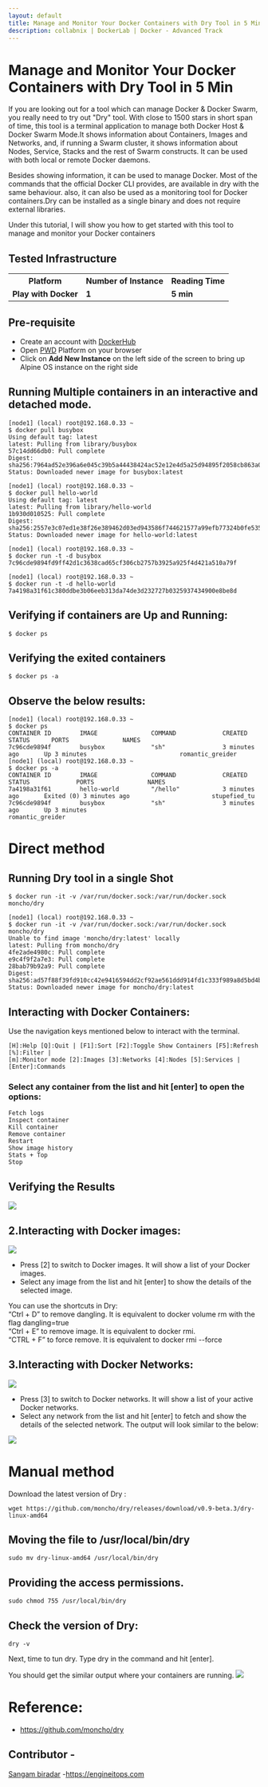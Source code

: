 ```yaml
---
layout: default
title: Manage and Monitor Your Docker Containers with Dry Tool in 5 Min
description: collabnix | DockerLab | Docker - Advanced Track 
---
```


#  Manage and Monitor Your Docker Containers with Dry Tool in 5 Min

If you are looking out for a tool which can manage Docker & Docker Swarm, you really need to try out "Dry" tool. With close to 1500 stars in short span of time, this tool is a terminal application to manage both Docker Host & Docker Swarm Mode.It shows information about Containers, Images and Networks, and, if running a Swarm cluster, it shows information about Nodes, Service, Stacks and the rest of Swarm constructs. It can be used with both local or remote Docker daemons.

Besides showing information, it can be used to manage Docker. Most of the commands that the official Docker CLI provides, are available in dry with the same behaviour. also, it can also be used as a monitoring tool for Docker containers.Dry can be installed as a single binary and does not require external libraries.

Under this tutorial, I will show you how to get started with this tool to manage and monitor your Docker containers

## Tested Infrastructure

<table class="tg">
  <tr>
    <th class="tg-yw4l"><b>Platform</b></th>
    <th class="tg-yw4l"><b>Number of Instance</b></th>
    <th class="tg-yw4l"><b>Reading Time</b></th>
    
  </tr>
  <tr>
    <td class="tg-yw4l"><b> Play with Docker</b></td>
    <td class="tg-yw4l"><b>1</b></td>
    <td class="tg-yw4l"><b>5 min</b></td>
    
  </tr>
  
</table>

## Pre-requisite

- Create an account with [DockerHub](https://hub.docker.com)
- Open [PWD](https://labs.play-with-docker.com/) Platform on your browser 
- Click on **Add New Instance** on the left side of the screen to bring up Alpine OS instance on the right side

## Running Multiple containers in an interactive and detached mode. 



```
[node1] (local) root@192.168.0.33 ~
$ docker pull busybox
Using default tag: latest
latest: Pulling from library/busybox
57c14dd66db0: Pull complete
Digest: sha256:7964ad52e396a6e045c39b5a44438424ac52e12e4d5a25d94895f2058cb863a0
Status: Downloaded newer image for busybox:latest
```

```
[node1] (local) root@192.168.0.33 ~
$ docker pull hello-world
Using default tag: latest
latest: Pulling from library/hello-world
1b930d010525: Pull complete
Digest: sha256:2557e3c07ed1e38f26e389462d03ed943586f744621577a99efb77324b0fe535
Status: Downloaded newer image for hello-world:latest
```

```
[node1] (local) root@192.168.0.33 ~
$ docker run -t -d busybox
7c96cde9894fd9ff42d1c3638cad65cf306cb2757b3925a925f4d421a510a79f
```
```
[node1] (local) root@192.168.0.33 ~
$ docker run -t -d hello-world
7a4198a31f61c380ddbe3b06eeb313da74de3d232727b0325937434900e8be8d
```


## Verifying if containers are Up and Running: 

```
$ docker ps

```
## Verifying the exited containers

```
$ docker ps -a
```

## Observe the below results:

```
[node1] (local) root@192.168.0.33 ~
$ docker ps
CONTAINER ID        IMAGE               COMMAND             CREATED             STATUS      PORTS               NAMES
7c96cde9894f        busybox             "sh"                3 minutes ago       Up 3 minutes                          romantic_greider
[node1] (local) root@192.168.0.33 ~
$ docker ps -a
CONTAINER ID        IMAGE               COMMAND             CREATED             STATUS             PORTS               NAMES
7a4198a31f61        hello-world         "/hello"            3 minutes ago       Exited (0) 3 minutes ago                       stupefied_tu
7c96cde9894f        busybox             "sh"                3 minutes ago       Up 3 minutes                                 romantic_greider

```

# Direct method 

## Running Dry tool in a single Shot 

```
$ docker run -it -v /var/run/docker.sock:/var/run/docker.sock moncho/dry
```



```
[node1] (local) root@192.168.0.33 ~
$ docker run -it -v /var/run/docker.sock:/var/run/docker.sock moncho/dry
Unable to find image 'moncho/dry:latest' locally
latest: Pulling from moncho/dry
4fe2ade4980c: Pull complete
e9c4f9f2a7e3: Pull complete
28bab79b92a9: Pull complete
Digest: sha256:ad57f88f39fd910cc42e9416594dd2cf92ae561ddd914fd1c333f989a8d5bd4b
Status: Downloaded newer image for moncho/dry:latest

```


## Interacting with Docker Containers:

Use the navigation keys mentioned below to interact with the terminal.

```
[H]:Help [Q]:Quit | [F1]:Sort [F2]:Toggle Show Containers [F5]:Refresh [%]:Filter |
[m]:Monitor mode [2]:Images [3]:Networks [4]:Nodes [5]:Services | [Enter]:Commands 

```

### Select any container from the list and hit [enter] to open the options:

```
Fetch logs
Inspect container
Kill container
Remove container
Restart
Show image history
Stats + Top
Stop

```
## Verifying the Results

![](https://raw.githubusercontent.com/sangam14/Docker-Containers-with-Dry-Tool/master/pic2.png)



## 2.Interacting with Docker images:

![](https://raw.githubusercontent.com/sangam14/Docker-Containers-with-Dry-Tool/master/Picture1.png)

 - Press [2] to switch to Docker images. It will show a list of your Docker images.
 - Select any image from the list and hit [enter] to show the details of the selected image.

You can use the shortcuts in Dry:<br>
“Ctrl + D” to remove dangling. It is equivalent to docker volume rm with the flag dangling=true <br>
“Ctrl + E” to remove image. It is equivalent to docker rmi. <br>
“CTRL + F” to force remove. It is equivalent to docker rmi --force <br>

## 3.Interacting with Docker Networks:

![](https://raw.githubusercontent.com/sangam14/Docker-Containers-with-Dry-Tool/master/Picture1.png)

- Press [3] to switch to Docker networks. It will show a list of your active Docker networks. 
- Select any network from the list and hit [enter] to fetch and show the details of the selected network. The output will look similar to the below: 

![](https://raw.githubusercontent.com/sangam14/Docker-Containers-with-Dry-Tool/master/Picture3.png)

# Manual method 

Download the latest version of Dry :

```
wget https://github.com/moncho/dry/releases/download/v0.9-beta.3/dry-linux-amd64

```
## Moving the file to /usr/local/bin/dry

```
sudo mv dry-linux-amd64 /usr/local/bin/dry

```
## Providing the access permissions.

```
sudo chmod 755 /usr/local/bin/dry

```
## Check the version of Dry:

```
dry -v

```

Next, time to tun dry. 
Type dry in the command and hit [enter]. 

You should get the similar output where your containers are running.
![](https://raw.githubusercontent.com/sangam14/Docker-Containers-with-Dry-Tool/master/Picture1.png)


# Reference:

- https://github.com/moncho/dry

## Contributor - 

[Sangam biradar](mailto:smbiradar14@gmail.com) -https://engineitops.com 

